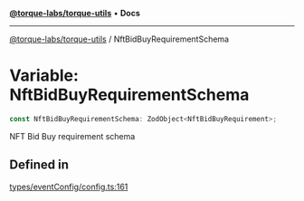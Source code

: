 [**@torque-labs/torque-utils**](../README.md) • **Docs**

***

[@torque-labs/torque-utils](../README.md) / NftBidBuyRequirementSchema

# Variable: NftBidBuyRequirementSchema

```ts
const NftBidBuyRequirementSchema: ZodObject<NftBidBuyRequirement>;
```

NFT Bid Buy requirement schema

## Defined in

[types/eventConfig/config.ts:161](https://github.com/torque-labs/torque-utils/blob/fcba00c7b8994c0932484e8f489988b91291c603/types/eventConfig/config.ts#L161)
